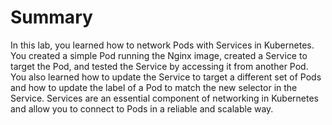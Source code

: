 # Summary

In this lab, you learned how to network Pods with Services in Kubernetes. You created a simple Pod running the Nginx image, created a Service to target the Pod, and tested the Service by accessing it from another Pod. You also learned how to update the Service to target a different set of Pods and how to update the label of a Pod to match the new selector in the Service. Services are an essential component of networking in Kubernetes and allow you to connect to Pods in a reliable and scalable way.
